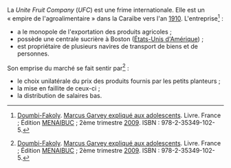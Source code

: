 <!-- TITLE: United Fruit Company -->
<!-- SUBTITLE: Présentation de United Fruit Company -->

La *Unite Fruit Company* (*UFC*) est une frime internationale. Elle est un « empire de l'agroalimentaire » dans la Caraïbe vers l'an [1910](/histoire/date/calendrier-gregorien/par-annee/1910). L'entreprise[^1] :
* a le monopole de l'exportation des produits agricoles ;
* possède une centrale sucrière à Boston ([États-Unis d'Amérique](/geographie/pays/tamara/nord/etats-unis-d-amerique)) ;
* est propriétaire de plusieurs navires de transport de biens et de personnes.

Son emprise du marché se fait sentir par[^1] :
* le choix unilatérale du prix des produits fournis par les petits planteurs ;
* la mise en faillite de ceux-ci ;
* la distribution de salaires bas.


[^1]: [Doumbi-Fakoly](/personnalite/homme/polymathe/afrique/nord-ouest/pays/mali/doumbi-fakoli). [Marcus Garvey expliqué aux adolescents](/ouvrage/documentaire/marcus-garvey-explique-aux-adolescents). Livre. France ; Édition [MENAIBUC](/organisme/editeur/menaibuc) ; 2ème trimestre [2009](/histoire/date/calendrier-gregorien/par-annee/2009). ISBN : 978-2-35349-102-5. 
